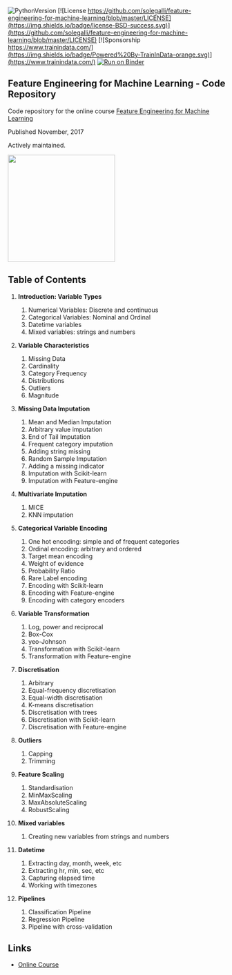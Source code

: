 ﻿![PythonVersion](https://img.shields.io/badge/python-3.6%20|3.7%20|%203.8%20|%203.9-success)
[![License https://github.com/solegalli/feature-engineering-for-machine-learning/blob/master/LICENSE](https://img.shields.io/badge/license-BSD-success.svg)](https://github.com/solegalli/feature-engineering-for-machine-learning/blob/master/LICENSE)
[![Sponsorship https://www.trainindata.com/](https://img.shields.io/badge/Powered%20By-TrainInData-orange.svg)](https://www.trainindata.com/)
[![Run on Binder](https://mybinder.org/badge_logo.svg)](https://mybinder.org/v2/gh/snowch-forks/feature-engineering-for-machine-learning/main?labpath=work/README.md)

## Feature Engineering for Machine Learning - Code Repository

Code repository for the online course [Feature Engineering for Machine Learning](https://www.courses.trainindata.com/p/feature-engineering-for-machine-learning)

Published November, 2017

Actively maintained.

[<img src="./feml_logo.png" width="248">](https://www.courses.trainindata.com/p/feature-engineering-for-machine-learning)

## Table of Contents

1. **Introduction: Variable Types**
	1. Numerical Variables: Discrete and continuous
	2. Categorical Variables: Nominal and Ordinal
	3. Datetime variables
	4. Mixed variables: strings and numbers

2. **Variable Characteristics**
	1. Missing Data 
	2. Cardinality
	3. Category Frequency
	4. Distributions
	5. Outliers
	6. Magnitude

3. **Missing Data Imputation**
	1. Mean and Median Imputation
	2. Arbitrary value imputation
	3. End of Tail Imputation
	4. Frequent category imputation
	5. Adding string missing
	6. Random Sample Imputation
	7. Adding a missing indicator
	8. Imputation with Scikit-learn
	9. Imputation with Feature-engine

4. **Multivariate Imputation**
	1. MICE
	2. KNN imputation

5. **Categorical Variable Encoding**
	1. One hot encoding: simple and of frequent categories
	2. Ordinal encoding: arbitrary and ordered
	3. Target mean encoding
	4. Weight of evidence
	5. Probability Ratio
	6. Rare Label encoding
	7. Encoding with Scikit-learn
	8. Encoding with Feature-engine
	9. Encoding with category encoders

6. **Variable Transformation**
	1. Log, power and reciprocal
	2. Box-Cox
	3. yeo-Johnson
	4. Transformation with Scikit-learn
	5. Transformation with Feature-engine

7. **Discretisation**
	1. Arbitrary
	2. Equal-frequency discretisation
	3. Equal-width discretisation
	4. K-means discretisation
	5. Discretisation with trees
	6. Discretisation with Scikit-learn
	7. Discretisation with Feature-engine

8. **Outliers**
	1. Capping
	2. Trimming

9. **Feature Scaling**
	1. Standardisation
	2. MinMaxScaling
	3. MaxAbsoluteScaling
	4. RobustScaling

10. **Mixed variables**
	1. Creating new variables from strings and numbers

11. **Datetime**
	1. Extracting day, month, week, etc
	2. Extracting hr, min, sec, etc
	3. Capturing elapsed time
	4. Working with timezones

12. **Pipelines**
	1. Classification Pipeline
	2. Regression Pipeline
	3. Pipeline with cross-validation


## Links

- [Online Course](https://www.courses.trainindata.com/p/feature-engineering-for-machine-learning)
